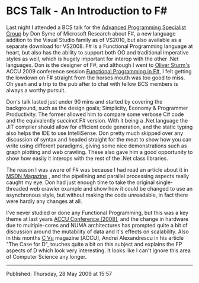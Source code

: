 # BCS Talk - An Introduction to F#

Last night I attended a BCS talk for the [Advanced Programming Specialist Group](http://www.bcs.org/server.php?show=nav.9813) by Don Syme of Microsoft Research about F#, a new language addition to the Visual Studio family as of VS2010, but also available as a separate download for VS2008. F# is a Functional Programming language at heart, but also has the ability to support both OO and traditional imperative styles as well, which is hugely important for interop with the other .Net languages. Don is the designer of F#, and although I went to [Oliver Sturm's](http://accu.org/index.php/conferences/accu_conference_2009/accu2009_speakers) ACCU 2009 conference session [Functional Programming in F#](http://accu.org/index.php/conferences/accu_conference_2009/accu2009_sessions#Functional), I felt getting the lowdown on F# straight from the horses mouth was too good to miss. Oh yeah and a trip to the pub after to chat with fellow BCS members is always a worthy pursuit.

Don's talk lasted just under 90 mins and started by covering the background, such as the design goals; Simplicity, Economy & Programmer Productivity. The former allowed him to compare some verbose C# code and the equivalently succinct F# version. With it being a .Net language the JIT compiler should allow for efficient code generation, and the static typing also helps the IDE to use IntelliSense. Don pretty much skipped over any discussion of syntax and headed straight for the meat to show how you can write using different paradigms, giving some nice demonstrations such as graph plotting and web crawling. These also gave him a good opportunity to show how easily it interops with the rest of the .Net class libraries.

The reason I was aware of F# was because I had read an article about it in [MSDN Magazine](http://msdn.microsoft.com/en-us/magazine/cc164244.aspx) , and the pipelining and parallel processing aspects really caught my eye. Don had just enough time to take the original single-threaded web crawler example and show how it could be changed to use an asynchronous style, but without making the code unreadable, in fact there were hardly any changes at all.

I've never studied or done any Functional Programming, but this was a key theme at last years [ACCU Conference [2008]](http://accu.org/index.php/conferences/accu_conference_2008), and the change in hardware due to multiple-cores and NUMA architectures has prompted quite a bit of discussion around the mutability of data and it's effects on scalability. Also in this months [C Vu](http://accu.org/index.php/aboutus/aboutjournals) magazine [ACCU], Andrei Alexandrescu in his article "The Case for D", touches quite a bit on this subject and explains the FP aspects of D which look very interesting. It looks like I can't ignore this area of Computer Science any longer.


---
Published: Thursday, 28 May 2009 at 15:57

